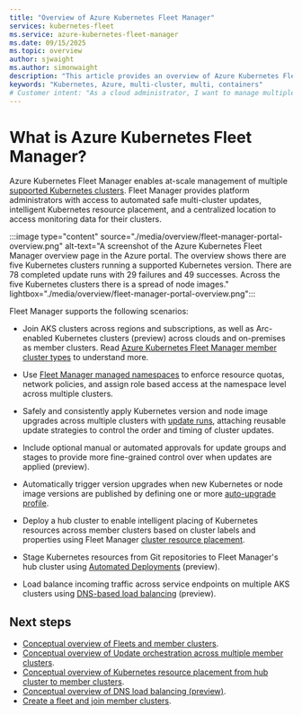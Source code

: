 ```yaml
---
title: "Overview of Azure Kubernetes Fleet Manager"
services: kubernetes-fleet
ms.service: azure-kubernetes-fleet-manager
ms.date: 09/15/2025
ms.topic: overview
author: sjwaight
ms.author: simonwaight
description: "This article provides an overview of Azure Kubernetes Fleet Manager."
keywords: "Kubernetes, Azure, multi-cluster, multi, containers"
# Customer intent: "As a cloud administrator, I want to manage multiple Kubernetes clusters, so that I can streamline upgrades, deployments, and resource allocation across my organization's infrastructure."
---
```


# What is Azure Kubernetes Fleet Manager?

Azure Kubernetes Fleet Manager enables at-scale management of multiple [supported Kubernetes clusters](./concepts-member-cluster-types.md). Fleet Manager provides platform administrators with access to automated safe multi-cluster updates, intelligent Kubernetes resource placement, and a centralized location to access monitoring data for their clusters.

:::image type="content" source="./media/overview/fleet-manager-portal-overview.png" alt-text="A screenshot of the Azure Kubernetes Fleet Manager overview page in the Azure portal. The overview shows there are five Kubernetes clusters running a supported Kubernetes version. There are 78 completed update runs with 29 failures and 49 successes. Across the five Kubernetes clusters there is a spread of node images." lightbox="./media/overview/fleet-manager-portal-overview.png":::

Fleet Manager supports the following scenarios:

* Join AKS clusters across regions and subscriptions, as well as Arc-enabled Kubernetes clusters (preview) across clouds and on-premises as member clusters. Read [Azure Kubernetes Fleet Manager member cluster types](./concepts-member-cluster-types.md) to understand more.

* Use [Fleet Manager managed namespaces](./concepts-fleet-managed-namespace.md) to enforce resource quotas, network policies, and assign role based access at the namespace level across multiple clusters.

* Safely and consistently apply Kubernetes version and node image upgrades across multiple clusters with [update runs](./concepts-update-orchestration.md), attaching reusable update strategies to control the order and timing of cluster updates.

* Include optional manual or automated approvals for update groups and stages to provide more fine-grained control over when updates are applied (preview).

* Automatically trigger version upgrades when new Kubernetes or node image versions are published by defining one or more [auto-upgrade profile](./concepts-update-orchestration.md#understanding-auto-upgrade-profiles).

* Deploy a hub cluster to enable intelligent placing of Kubernetes resources across member clusters based on cluster labels and properties using Fleet Manager [cluster resource placement](./concepts-resource-propagation.md).

* Stage Kubernetes resources from Git repositories to Fleet Manager's hub cluster using [Automated Deployments](./concepts-automated-deployments.md) (preview).

* Load balance incoming traffic across service endpoints on multiple AKS clusters using [DNS-based load balancing](./concepts-dns-load-balancing.md) (preview).

## Next steps

* [Conceptual overview of Fleets and member clusters](./concepts-fleet.md).
* [Conceptual overview of Update orchestration across multiple member clusters](./concepts-update-orchestration.md).
* [Conceptual overview of Kubernetes resource placement from hub cluster to member clusters](./concepts-resource-propagation.md).
* [Conceptual overview of DNS load balancing (preview)](./concepts-l4-load-balancing.md).
* [Create a fleet and join member clusters](./quickstart-create-fleet-and-members.md).
